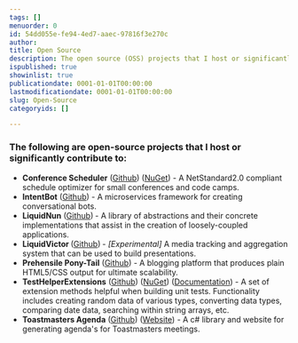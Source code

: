 ```yaml
---
tags: []
menuorder: 0
id: 54dd055e-fe94-4ed7-aaec-97816f3e270c
author: 
title: Open Source
description: The open source (OSS) projects that I host or significantly contribute to
ispublished: true
showinlist: true
publicationdate: 0001-01-01T00:00:00
lastmodificationdate: 0001-01-01T00:00:00
slug: Open-Source
categoryids: []

---
```

<h3>The following are open-source projects that I host or significantly contribute to:</h3>
<ul>
<li><strong>Conference Scheduler</strong> (<a href="https://github.com/bsstahl/conferencescheduler">Github</a>) (<a href="https://www.nuget.org/packages/ConferenceScheduleOptimizer/">NuGet</a>) -&nbsp;A NetStandard2.0 compliant schedule optimizer for small conferences and code camps.</li>
<li><strong>IntentBot</strong> (<a href="https://github.com/bsstahl/IntentBot">Github</a>) - A microservices framework for creating conversational bots.</li>
<li><strong>LiquidNun</strong> (<a href="https://github.com/bsstahl/LiquidNun/">Github</a>)<strong> </strong>- A library of abstractions and their concrete implementations that assist in the creation of loosely-coupled applications.</li>
<li><strong>LiquidVictor </strong>(<a href="http://github.com/bsstahl/liquidvictor">Github</a>)<strong> </strong>-&nbsp;<em>[Experimental]</em> A media tracking and aggregation system that can be used to build presentations.</li>
<li><strong>Prehensile Pony-Tail</strong> (<a href="https://github.com/bsstahl/pptail/">Github</a>) -&nbsp;A blogging platform that produces plain HTML5/CSS output for ultimate scalability.</li>
<li><strong>TestHelperExtensions</strong> (<a href="https://github.com/bsstahl/testhelperextensions/">Github</a>) (<a href="https://www.nuget.org/packages/TestHelperExtensions/">NuGet</a>) (<a href="http://testhelperextensions.cognitiveinheritance.com/">Documentation</a>) -&nbsp;A set of extension methods helpful when building unit tests. Functionality includes creating random data of various types, converting data types, comparing date data, searching within string arrays, etc.</li>
<li><strong>Toastmasters Agenda</strong> (<a href="https://github.com/bsstahl/ToastmastersAgenda">Github</a>) (<a href="http://agendaweb.cfapps.io/">Website</a>) -&nbsp;A c# library and website for generating agenda's for Toastmasters meetings.</li>
</ul>
<div><br /></div>
<p>&nbsp;</p>
